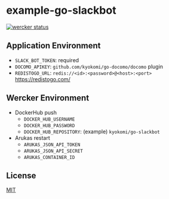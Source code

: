 example-go-slackbot
===============================

[![wercker status](https://app.wercker.com/status/4956e5bb2ee4285dd24b02197e9d0975/s/master "wercker status")](https://app.wercker.com/project/byKey/4956e5bb2ee4285dd24b02197e9d0975)

## Application Environment
- `SLACK_BOT_TOKEN`: required
- `DOCOMO_APIKEY`: `github.com/kyokomi/go-docomo/docomo` plugin
- `REDISTOGO_URL`: `redis://<id>:<password>@<host>:<port>` https://redistogo.com/

## Wercker Environment
- DockerHub push
    - `DOCKER_HUB_USERNAME`
    - `DOCKER_HUB_PASSWORD`
    - `DOCKER_HUB_REPOSITORY`: (example) `kyokomi/go-slackbot`
- Arukas restart
    - `ARUKAS_JSON_API_TOKEN`
    - `ARUKAS_JSON_API_SECRET`
    - `ARUKAS_CONTAINER_ID`

## License
[MIT](https://github.com/kyokomi/example-go-slackbot/blob/master/LICENSE)
